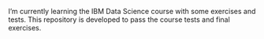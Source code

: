 I’m currently learning the IBM Data Science course with some exercises and tests.
This repository is developed to pass the course tests and final exercises. 
